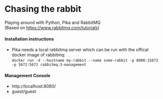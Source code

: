 # Chasing the rabbit
Playing around with Python, Pika and RabbitMQ\
(Based on https://www.rabbitmq.com/tutorials)

#### Installation instructions
* Pika needs a local rabbitmq server which can be run with the offical docker image of rabbitmq: \
`docker run -d --hostname my-rabbit --name some-rabbit -p 8080:15672 -p 5672:5672 rabbitmq:3-management`

#### Management Console
* http://localhost:8080/
* guest/guest
